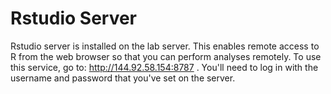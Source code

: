 # Rstudio Server

Rstudio server is installed on the lab server. This enables remote access to R
from the web browser so that you can perform analyses remotely. To use this
service, go to: http://144.92.58.154:8787 . You'll need to log in with the
username and password that you've set on the server.
